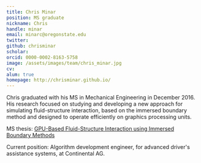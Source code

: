 ```yaml
---
title: Chris Minar
position: MS graduate
nickname: Chris
handle: minar
email: minarc@oregonstate.edu
twitter:
github: chrisminar
scholar:
orcid: 0000-0002-8163-5758
image: /assets/images/team/chris_minar.jpg
cv:
alum: true
homepage: http://chrisminar.github.io/
---
```

Chris graduated with his MS in Mechanical Engineering in December 2016. His research focused on studying and developing a new approach for simulating fluid-structure interaction, based on the immersed boundary method and designed to operate efficiently on graphics processing units.

<i class="fas fa-book" aria-hidden="true"></i> MS thesis: [GPU-Based Fluid-Structure Interaction using Immersed Boundary Methods](https://ir.library.oregonstate.edu/concern/graduate_thesis_or_dissertations/gb19f9157)

Current position: Algorithm development engineer, for advanced driver's assistance systems, at Continental AG.

[Oregon State University]: http://oregonstate.edu/
[School of Mechanical, Industrial, and Manufacturing Engineering]: http://mime.oregonstate.edu
